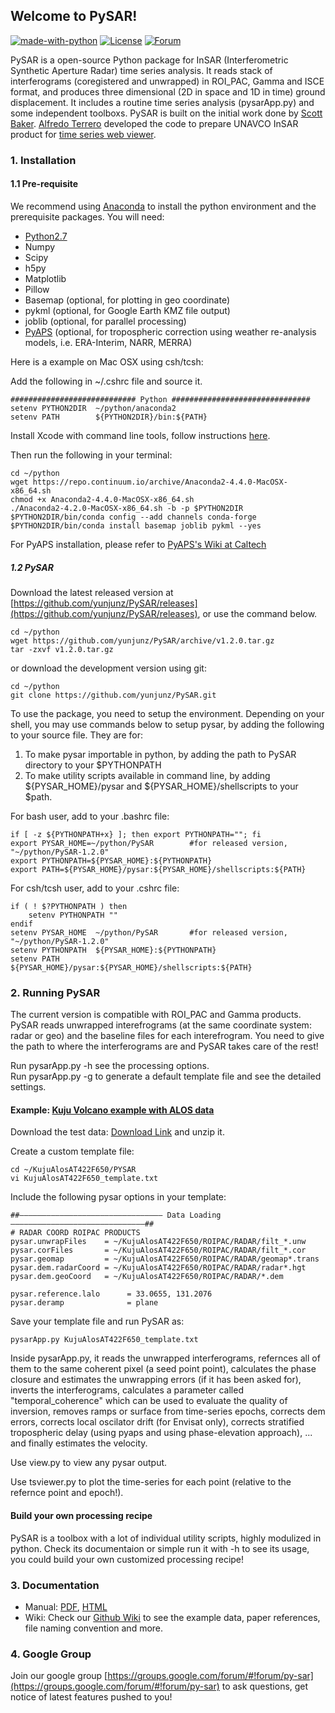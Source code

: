 ## Welcome to PySAR!   
   
[![made-with-python](https://img.shields.io/badge/Made%20with-Python-1f425f.svg)](https://www.python.org/)
[![License](https://img.shields.io/aur/license/yaourt.svg)](https://github.com/yunjunz/PySAR)
[![Forum](https://img.shields.io/badge/Forum-Google-orange.svg)](https://groups.google.com/forum/#!forum/py-sar)
       
PySAR is a open-source Python package for InSAR (Interferometric Synthetic Aperture Radar) time series analysis. It reads stack of interferograms (coregistered and unwrapped) in ROI_PAC, Gamma and ISCE format, and produces three dimensional (2D in space and 1D in time) ground displacement. It includes a routine time series analysis (pysarApp.py) and some independent toolboxs. PySAR is built on the initial work done by [Scott Baker](https://github.com/bakerunavco). [Alfredo Terrero](https://github.com/stackTom) developed the code to prepare UNAVCO InSAR product for [time series web viewer](http://insarmaps.miami.edu).      
   
### 1. Installation   

#### 1.1 Pre-requisite
We recommend using [Anaconda](https://www.anaconda.com/) to install the python environment and the prerequisite packages. You will need:   
- [Python2.7](https://www.anaconda.com/download/)
- Numpy
- Scipy
- h5py
- Matplotlib
- Pillow
- Basemap (optional, for plotting in geo coordinate)
- pykml (optional, for Google Earth KMZ file output)
- joblib (optional, for parallel processing)
- [PyAPS](http://earthdef.caltech.edu/projects/pyaps/wiki/Main) (optional, for tropospheric correction using weather re-analysis models, i.e. ERA-Interim, NARR, MERRA)

Here is a example on Mac OSX using csh/tcsh:   

Add the following in ~/.cshrc file and source it.   

    ############################ Python ############################### 
    setenv PYTHON2DIR  ~/python/anaconda2
    setenv PATH        ${PYTHON2DIR}/bin:${PATH}

Install Xcode with command line tools, follow instructions [here](https://github.com/yunjunz/macOS_Setup).

Then run the following in your terminal:   

    cd ~/python
    wget https://repo.continuum.io/archive/Anaconda2-4.4.0-MacOSX-x86_64.sh
    chmod +x Anaconda2-4.4.0-MacOSX-x86_64.sh
    ./Anaconda2-4.2.0-MacOSX-x86_64.sh -b -p $PYTHON2DIR
    $PYTHON2DIR/bin/conda config --add channels conda-forge
    $PYTHON2DIR/bin/conda install basemap joblib pykml --yes   
   
For PyAPS installation, please refer to [PyAPS's Wiki at Caltech](http://earthdef.caltech.edu/projects/pyaps/wiki/Main)


##### 1.2 PySAR   
Download the latest released version at [https://github.com/yunjunz/PySAR/releases](https://github.com/yunjunz/PySAR/releases), or use the command below.    
   
    cd ~/python
    wget https://github.com/yunjunz/PySAR/archive/v1.2.0.tar.gz
    tar -zxvf v1.2.0.tar.gz
   
or download the development version using git:   
   
    cd ~/python
    git clone https://github.com/yunjunz/PySAR.git
   
To use the package, you need to setup the environment. Depending on your shell, you may use commands below to setup pysar, by adding the following to your source file. They are for:   
1. To make pysar importable in python, by adding the path to PySAR directory to your $PYTHONPATH    
2. To make utility scripts available in command line, by adding ${PYSAR_HOME}/pysar and ${PYSAR_HOME}/shellscripts to your $path.   
   
For bash user, add to your .bashrc file:   

    if [ -z ${PYTHONPATH+x} ]; then export PYTHONPATH=""; fi
    export PYSAR_HOME=~/python/PySAR        #for released version, "~/python/PySAR-1.2.0"
    export PYTHONPATH=${PYSAR_HOME}:${PYTHONPATH}  
    export PATH=${PYSAR_HOME}/pysar:${PYSAR_HOME}/shellscripts:${PATH}   

For csh/tcsh user, add to your .cshrc file:   

    if ( ! $?PYTHONPATH ) then
        setenv PYTHONPATH ""
    endif
    setenv PYSAR_HOME  ~/python/PySAR       #for released version, "~/python/PySAR-1.2.0"
    setenv PYTHONPATH  ${PYSAR_HOME}:${PYTHONPATH}
    setenv PATH        ${PYSAR_HOME}/pysar:${PYSAR_HOME}/shellscripts:${PATH}
   
   
### 2. Running PySAR

The current version is compatible with ROI_PAC and Gamma products. PySAR reads unwrapped interefrograms (at the same coordinate system: radar or geo) and the baseline files for each interefrogram. You need to give the path to where the interferograms are and PySAR takes care of the rest!   

Run pysarApp.py -h see the processing options.   
Run pysarApp.py -g to generate a default template file and see the detailed settings.   

#### Example: [Kuju Volcano example with ALOS data](https://github.com/yunjunz/PySAR/wiki/Example)   

Download the test data: [Download Link](https://miami.app.box.com/v/pysar-demo-KujuAlosAT422F650) and unzip it.   

Create a custom template file:   

    cd ~/KujuAlosAT422F650/PYSAR
    vi KujuAlosAT422F650_template.txt
   
Include the following pysar options in your template:   

    ##———————————————————————————————— Data Loading ——————————————————————————————##
    # RADAR COORD ROIPAC PRODUCTS
    pysar.unwrapFiles    = ~/KujuAlosAT422F650/ROIPAC/RADAR/filt_*.unw
    pysar.corFiles       = ~/KujuAlosAT422F650/ROIPAC/RADAR/filt_*.cor
    pysar.geomap         = ~/KujuAlosAT422F650/ROIPAC/RADAR/geomap*.trans
    pysar.dem.radarCoord = ~/KujuAlosAT422F650/ROIPAC/RADAR/radar*.hgt
    pysar.dem.geoCoord   = ~/KujuAlosAT422F650/ROIPAC/RADAR/*.dem
    
    pysar.reference.lalo      = 33.0655, 131.2076
    pysar.deramp              = plane     
    
Save your template file and run PySAR as:   

    pysarApp.py KujuAlosAT422F650_template.txt

Inside pysarApp.py, it reads the unwrapped interferograms, refernces all of them to the same coherent pixel (a seed point point), calculates the phase closure and estimates the unwrapping errors (if it has been asked for), inverts the interferograms, calculates a parameter called "temporal_coherence" which can be used to evaluate the quality of inversion, removes ramps or surface from time-series epochs, corrects dem errors, corrects local oscilator drift (for Envisat only), corrects stratified tropospheric delay (using pyaps and using phase-elevation approach), ... and finally estimates the velocity.   

Use view.py to view any pysar output.   

Use tsviewer.py to plot the time-series for each point (relative to the refernce point and epoch!).    

#### Build your own processing recipe   

PySAR is a toolbox with a lot of individual utility scripts, highly modulized in python. Check its documentaion or simple run it with -h to see its usage, you could build your own customized processing recipe!

   
### 3. Documentation
   
- Manual: [PDF](https://github.com/yunjunz/PySAR/blob/master/docs/Manual-1.2.0_201708.pdf), [HTML](https://github.com/yunjunz/PySAR/blob/master/docs/Manual-1.2.0_201708.html.zip)
- Wiki: Check our [Github Wiki](https://github.com/yunjunz/PySAR/wiki) to see the example data, paper references, file naming convention and more.
   
### 4. Google Group

Join our google group [https://groups.google.com/forum/#!forum/py-sar](https://groups.google.com/forum/#!forum/py-sar) to ask questions, get notice of latest features pushed to you!
